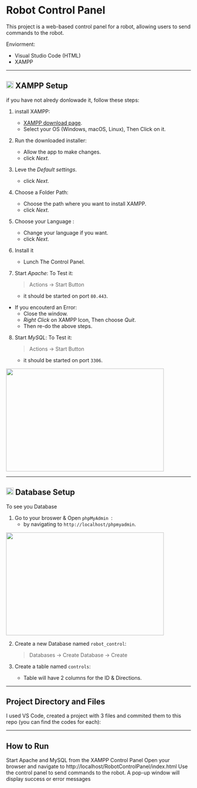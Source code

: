 # Robot Control Panel

This project is a web-based control panel for a robot, allowing users to send commands to the robot.

Enviorment:
- Visual Studio Code (HTML)
- XAMPP


***

## <img src="https://github.com/user-attachments/assets/7048b800-1b5b-463d-8adf-ef861e6d376c" width="20" height="20"> XAMPP Setup

if you have not alredy donlowade it, follow these steps:

1. install XAMPP:
     - [ XAMPP download page](https://www.apachefriends.org/index.html).
     - Select your OS (Windows, macOS, Linux), Then Click on it.

2. Run the downloaded installer:
    - Allow the app to make changes.
    - click _Next_.

3. Leve the _Default settings_.
    - click _Next_.

4. Choose a Folder Path:
    - Choose the path where you want to install XAMPP.
    - click _Next_.

5.  Choose your Language :
    - Change your language if you want.
    - click _Next_.

6. Install it
    - Lunch The Control Panel.

7.  Start _Apache_:
To Test it:
    > Actions  ->  Start Button
    - it should be started on port ``80.443``.

  - If you encouterd an Error:
    - Close the window.
    - _Right Click_ on XAMPP Icon, Then choose _Quit_.
    - Then re-do the above steps.

8. Start _MySQL_:
To Test it:
    > Actions  ->  Start Button
    - it should be started on port ``3306``.

  <img src="https://github.com/user-attachments/assets/0ea6bfa1-bfcd-484f-8783-0ed49d82cf01" width="430" height="280">


***

## <img src="https://github.com/user-attachments/assets/c8739dce-5f53-4660-93b3-3ebc8d686cd5" width="20" height="20"> Database Setup
To see you Database 

1. Go to your broswer & Open ``phpMyAdmin ``:
   - by navigating to ``http://localhost/phpmyadmin``.
  <img src="https://github.com/user-attachments/assets/14946b21-b986-439a-aa33-a3571d91bc92" width="430" height="280">

2. Create a new Database named ``robot_control``:
     > Databases  ->  Create Database  ->  Create

3. Create a table named ``controls``:
   - Table will have 2 columns for the ID & Directions.


***

## Project Directory and Files
I used VS Code, created a project with 3 files and commited them to this repo (you can find the codes for each):


*** 

## How to Run
Start Apache and MySQL from the XAMPP Control Panel
Open your browser and navigate to http://localhost/RobotControlPanel/index.html
Use the control panel to send commands to the robot. A pop-up window will display success or error messages
